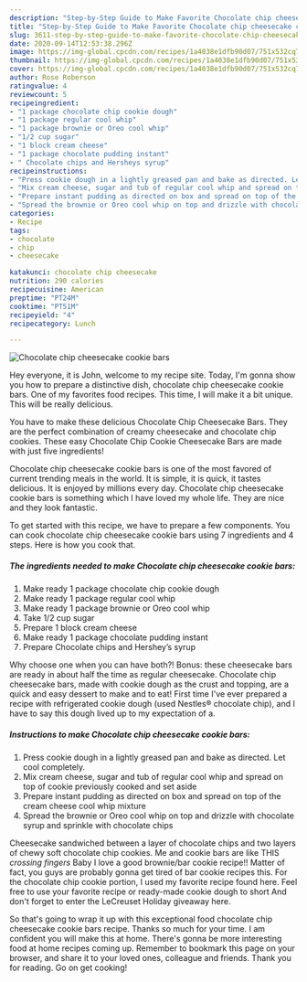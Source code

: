 ```yaml
---
description: "Step-by-Step Guide to Make Favorite Chocolate chip cheesecake cookie bars"
title: "Step-by-Step Guide to Make Favorite Chocolate chip cheesecake cookie bars"
slug: 3611-step-by-step-guide-to-make-favorite-chocolate-chip-cheesecake-cookie-bars
date: 2020-09-14T12:53:38.296Z
image: https://img-global.cpcdn.com/recipes/1a4038e1dfb90d07/751x532cq70/chocolate-chip-cheesecake-cookie-bars-recipe-main-photo.jpg
thumbnail: https://img-global.cpcdn.com/recipes/1a4038e1dfb90d07/751x532cq70/chocolate-chip-cheesecake-cookie-bars-recipe-main-photo.jpg
cover: https://img-global.cpcdn.com/recipes/1a4038e1dfb90d07/751x532cq70/chocolate-chip-cheesecake-cookie-bars-recipe-main-photo.jpg
author: Rose Roberson
ratingvalue: 4
reviewcount: 5
recipeingredient:
- "1 package chocolate chip cookie dough"
- "1 package regular cool whip"
- "1 package brownie or Oreo cool whip"
- "1/2 cup sugar"
- "1 block cream cheese"
- "1 package chocolate pudding instant"
- " Chocolate chips and Hersheys syrup"
recipeinstructions:
- "Press cookie dough in a lightly greased pan and bake as directed. Let cool completely."
- "Mix cream cheese, sugar and tub of regular cool whip and spread on top of cookie previously cooked and set aside"
- "Prepare instant pudding as directed on box and spread on top of the cream cheese cool whip mixture"
- "Spread the brownie or Oreo cool whip on top and drizzle with chocolate syrup and sprinkle with chocolate chips"
categories:
- Recipe
tags:
- chocolate
- chip
- cheesecake

katakunci: chocolate chip cheesecake 
nutrition: 290 calories
recipecuisine: American
preptime: "PT24M"
cooktime: "PT51M"
recipeyield: "4"
recipecategory: Lunch

---
```



![Chocolate chip cheesecake cookie bars](https://img-global.cpcdn.com/recipes/1a4038e1dfb90d07/751x532cq70/chocolate-chip-cheesecake-cookie-bars-recipe-main-photo.jpg)

Hey everyone, it is John, welcome to my recipe site. Today, I'm gonna show you how to prepare a distinctive dish, chocolate chip cheesecake cookie bars. One of my favorites food recipes. This time, I will make it a bit unique. This will be really delicious.

You have to make these delicious Chocolate Chip Cheesecake Bars. They are the perfect combination of creamy cheesecake and chocolate chip cookies. These easy Chocolate Chip Cookie Cheesecake Bars are made with just five ingredients!

Chocolate chip cheesecake cookie bars is one of the most favored of current trending meals in the world. It is simple, it is quick, it tastes delicious. It is enjoyed by millions every day. Chocolate chip cheesecake cookie bars is something which I have loved my whole life. They are nice and they look fantastic.


To get started with this recipe, we have to prepare a few components. You can cook chocolate chip cheesecake cookie bars using 7 ingredients and 4 steps. Here is how you cook that.

<!--inarticleads1-->

##### The ingredients needed to make Chocolate chip cheesecake cookie bars:

1. Make ready 1 package chocolate chip cookie dough
1. Make ready 1 package regular cool whip
1. Make ready 1 package brownie or Oreo cool whip
1. Take 1/2 cup sugar
1. Prepare 1 block cream cheese
1. Make ready 1 package chocolate pudding instant
1. Prepare  Chocolate chips and Hershey’s syrup


Why choose one when you can have both?! Bonus: these cheesecake bars are ready in about half the time as regular cheesecake. Chocolate chip cheesecake bars, made with cookie dough as the crust and topping, are a quick and easy dessert to make and to eat! First time I&#39;ve ever prepared a recipe with refrigerated cookie dough (used Nestles® chocolate chip), and I have to say this dough lived up to my expectation of a. 

<!--inarticleads2-->

##### Instructions to make Chocolate chip cheesecake cookie bars:

1. Press cookie dough in a lightly greased pan and bake as directed. Let cool completely.
1. Mix cream cheese, sugar and tub of regular cool whip and spread on top of cookie previously cooked and set aside
1. Prepare instant pudding as directed on box and spread on top of the cream cheese cool whip mixture
1. Spread the brownie or Oreo cool whip on top and drizzle with chocolate syrup and sprinkle with chocolate chips


Cheesecake sandwiched between a layer of chocolate chips and two layers of chewy soft chocolate chip cookies. Me and cookie bars are like THIS *crossing fingers* Baby I love a good brownie/bar cookie recipe!! Matter of fact, you guys are probably gonna get tired of bar cookie recipes this. For the chocolate chip cookie portion, I used my favorite recipe found here. Feel free to use your favorite recipe or ready-made cookie dough to short And don&#39;t forget to enter the LeCreuset Holiday giveaway here. 

So that's going to wrap it up with this exceptional food chocolate chip cheesecake cookie bars recipe. Thanks so much for your time. I am confident you will make this at home. There's gonna be more interesting food at home recipes coming up. Remember to bookmark this page on your browser, and share it to your loved ones, colleague and friends. Thank you for reading. Go on get cooking!
